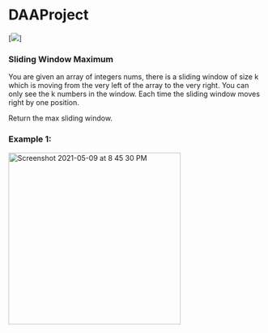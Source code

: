 # DAAProject
[![](https://img.shields.io/badge/Python-v3.0-blue)]

### Sliding Window Maximum

You are given an array of integers nums, there is a sliding window of size k which is moving from the very left of the array to the very right. You can only see the k numbers in the window. Each time the sliding window moves right by one position.

Return the max sliding window.

### Example 1: 
<img width="340" alt="Screenshot 2021-05-09 at 8 45 30 PM" src="https://user-images.githubusercontent.com/52974732/117577474-85a4f580-b107-11eb-9af2-d4ab1cc09a15.png">
